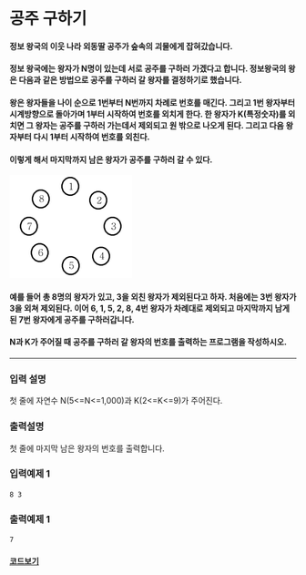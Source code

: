 # 공주 구하기

#### 정보 왕국의 이웃 나라 외동딸 공주가 숲속의 괴물에게 잡혀갔습니다.

#### 정보 왕국에는 왕자가 N명이 있는데 서로 공주를 구하러 가겠다고 합니다. 정보왕국의 왕은 다음과 같은 방법으로 공주를 구하러 갈 왕자를 결정하기로 했습니다.

#### 왕은 왕자들을 나이 순으로 1번부터 N번까지 차례로 번호를 매긴다. 그리고 1번 왕자부터 시계방향으로 돌아가며 1부터 시작하여 번호를 외치게 한다. 한 왕자가 K(특정숫자)를 외치면 그 왕자는 공주를 구하러 가는데서 제외되고 원 밖으로 나오게 된다. 그리고 다음 왕자부터 다시 1부터 시작하여 번호를 외친다.

#### 이렇게 해서 마지막까지 남은 왕자가 공주를 구하러 갈 수 있다.

![이미지1](./cap1.png)

#### 예를 들어 총 8명의 왕자가 있고, 3을 외친 왕자가 제외된다고 하자. 처음에는 3번 왕자가 3을 외쳐 제외된다. 이어 6, 1, 5, 2, 8, 4번 왕자가 차례대로 제외되고 마지막까지 남게 된 7번 왕자에게 공주를 구하러갑니다.

#### N과 K가 주어질 때 공주를 구하러 갈 왕자의 번호를 출력하는 프로그램을 작성하시오.

---

### 입력 설명

첫 줄에 자연수 N(5<=N<=1,000)과 K(2<=K<=9)가 주어진다.

### 출력설명

첫 줄에 마지막 남은 왕자의 번호를 출력합니다.

### 입력예제 1

```
8 3
```

### 출력예제 1

```
7
```

#### [코드보기](./solution.js)
